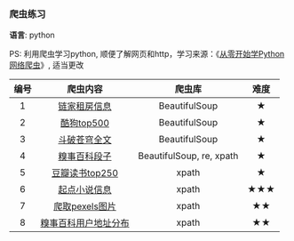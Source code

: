 ### 爬虫练习

**语言**: python

PS: 利用爬虫学习python, 顺便了解网页和http，学习来源：《[从零开始学Python网络爬虫](https://book.douban.com/subject/27180929/)》, 适当更改

| 编号 |                           爬虫内容                           |          爬虫库          | 难度 |
| :--: | :----------------------------------------------------------: | :----------------------: | :--: |
|  1   | [链家租房信息](https://github.com/lspl/crawler/tree/master/1.%20%E9%93%BE%E5%AE%B6%E7%A7%9F%E6%88%BF%E4%BF%A1%E6%81%AF) |      BeautifulSoup       |  ★   |
|  2   | [酷狗top500](https://github.com/lspl/crawler/tree/master/2.%20%E9%85%B7%E7%8B%97top500) |      BeautifulSoup       |  ★   |
|  3   | [斗破苍穹全文](https://github.com/lspl/crawler/tree/master/3.%20%E6%96%97%E7%A0%B4%E8%8B%8D%E7%A9%B9%E5%85%A8%E6%96%87) |      BeautifulSoup       |  ★   |
|  4   | [糗事百科段子](https://github.com/lspl/crawler/tree/master/4.%20%E7%B3%97%E4%BA%8B%E7%99%BE%E7%A7%91%E6%AE%B5%E5%AD%90) | BeautifulSoup, re, xpath |  ★   |
|  5   | [豆瓣读书top250](https://github.com/lspl/crawler/tree/master/5.%20%E8%B1%86%E7%93%A3%E8%AF%BB%E4%B9%A6top250) |          xpath           |  ★   |
|  6   | [起点小说信息](https://github.com/lspl/crawler/tree/master/6.%20%E8%B5%B7%E7%82%B9%E5%B0%8F%E8%AF%B4%E4%BF%A1%E6%81%AF) |          xpath           | ★★★  |
|  7   | [爬取pexels图片](https://github.com/lspl/crawler/tree/master/7.%20%E7%88%AC%E5%8F%96pexels%E5%9B%BE%E7%89%87) |          xpath           |  ★★    |
| 8 | [糗事百科用户地址分布](https://github.com/lspl/crawler/tree/master/8.%20%E7%B3%97%E4%BA%8B%E7%99%BE%E7%A7%91%E7%94%A8%E6%88%B7%E5%9C%B0%E5%9D%80%E5%88%86%E5%B8%83) | xpath | ★★ |

